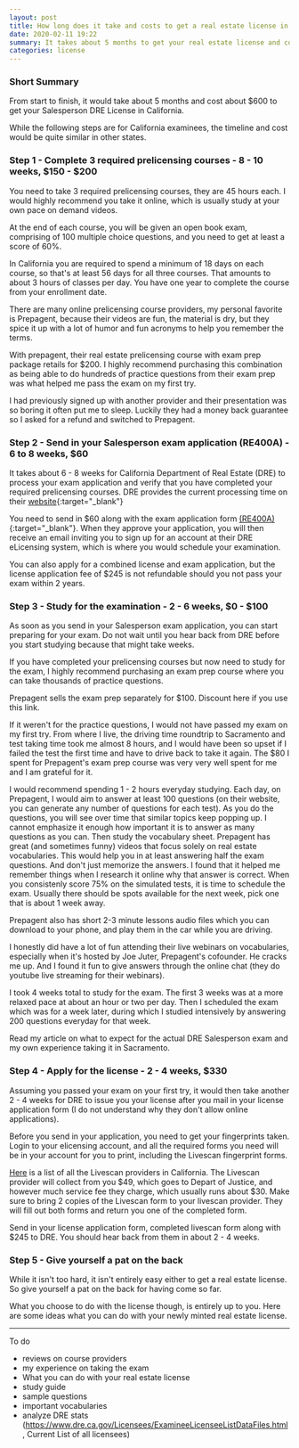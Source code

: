 ```yaml
---
layout: post
title: How long does it take and costs to get a real estate license in California?
date: 2020-02-11 19:22
summary: It takes about 5 months to get your real estate license and costs about $600
categories: license 
---
```


### Short Summary

From start to finish, it would take about 5 months and cost about $600 to get your Salesperson DRE License in California.

While the following steps are for California examinees, the timeline and cost would be quite similar in other states. 

### Step 1 - Complete 3 required prelicensing courses - 8 - 10 weeks, $150 - $200
You need to take 3 required prelicensing courses, they are 45 hours each. I would highly recommend you take it online, which is usually study at your own pace on demand videos.

At the end of each course, you will be given an open book exam, comprising of 100 multiple choice questions, and you need to get at least a score of 60%.

In California you are required to spend a minimum of 18 days on each course, so that's at least 56 days for all three courses. That amounts to about 3 hours of classes per day. You have one year to complete the course from your enrollment date.

There are many online prelicensing course providers, my personal favorite is Prepagent, because their videos are fun, the material is dry, but they spice it up with a lot of humor and fun acronyms to help you remember the terms.

With prepagent, their real estate prelicensing course with exam prep package retails for $200. I highly recommend purchasing this combination as being able to do hundreds of practice questions from their exam prep was what helped me pass the exam on my first try.

I had previously signed up with another provider and their presentation was so boring it often put me to sleep. Luckily they had a money back guarantee so I asked for a refund and switched to Prepagent.

### Step 2 - Send in your Salesperson exam application (RE400A) - 6 to 8 weeks, $60

It takes about 6 - 8 weeks for California Department of Real Estate (DRE) to process your exam application and verify that you have completed your required prelicensing courses. DRE provides the current processing time on their [website](https://www.dre.ca.gov/Licensees/CurrentTimeframes.html){:target="_blank"}

You need to send in $60 along with the exam application form [(RE400A)](https://www.dre.ca.gov/files/pdf/forms/re400a.pdf){:target="_blank"}. When they approve your application, you will then receive an email inviting you to sign up for an account at their DRE eLicensing system, which is where you would schedule your examination.

You can also apply for a combined license and exam application, but the license application fee of $245 is not refundable should you not pass your exam within 2 years.

### Step 3 - Study for the examination - 2 - 6 weeks, $0 - $100

As soon as you send in your Salesperson exam application, you can start preparing for your exam. Do not wait until you hear back from DRE before you start studying because that might take weeks.

If you have completed your prelicensing courses but now need to study for the exam, I highly recommend purchasing an exam prep course where you can take thousands of practice questions.

Prepagent sells the exam prep separately for $100. Discount here if you use this link.

If it weren't for the practice questions, I would not have passed my exam on my first try. From where I live, the driving time roundtrip to Sacramento and test taking time took me almost 8 hours, and I would have been so upset if I failed the test the first time and have to drive back to take it again. The $80 I spent for Prepagent's exam prep course was very very well spent for me and I am grateful for it. 

I would recommend spending 1 - 2 hours everyday studying. Each day, on Prepagent, I would aim to answer at least 100 questions (on their website, you can generate any number of questions for each test). 
As you do the questions, you will see over time that similar topics keep popping up. I cannot emphasize it enough how important it is to answer as many questions as you can. Then study the vocabulary sheet. Prepagent has great (and sometimes funny) videos that focus solely on real estate vocabularies. This would help you in at least answering half the exam questions.
And don't just memorize the answers. I found that it helped me remember things when I research it online why that answer is correct. When you consistenly score 75% on the simulated tests, it is time to schedule the exam. Usually there should be spots available for the next week, pick one that is about 1 week away. 

Prepagent also has short 2-3 minute lessons audio files which you can download to your phone, and play them in the car while you are driving.

I honestly did have a lot of fun attending their live webinars on vocabularies, especially when it's hosted by Joe Juter, Prepagent's cofounder. He cracks me up. And I found it fun to give answers through the online chat (they do youtube live streaming for their webinars).

I took 4 weeks total to study for the exam. The first 3 weeks was at a more relaxed pace at about an hour or two per day. Then I scheduled the exam which was for a week later, during which I studied intensively by answering 200 questions everyday for that week.

Read my article on what to expect for the actual DRE Salesperson exam and my own experience taking it in Sacramento.


### Step 4 - Apply for the license - 2 - 4 weeks, $330

Assuming you passed your exam on your first try, it would then take another 2 - 4 weeks for DRE to issue you your license after you mail in your license application form (I do not understand why they don't allow online applications).

Before you send in your application, you need to get your fingerprints taken. Login to your elicensing account, and all the required forms you need will be in your account for you to print, including the Livescan fingerprint forms.

[Here](https://oag.ca.gov/fingerprints/locations) is a list of all the Livescan providers in California. The Livescan provider will collect from you $49, which goes to Depart of Justice, and however much service fee they charge, which usually runs about $30. Make sure to bring 2 copies of the Livescan form to your livescan provider. They will fill out both forms and return you one of the completed form.

Send in your license application form, completed livescan form along with $245 to DRE. You should hear back from them in about 2 - 4 weeks.


### Step 5 - Give yourself a pat on the back

While it isn't too hard, it isn't entirely easy either to get a real estate license. So give yourself a pat on the back for having come so far. 

What you choose to do with the license though, is entirely up to you. Here are some ideas what you can do with your newly minted real estate license.


----
To do 
- reviews on course providers
- my experience on taking the exam
- What you can do with your real estate license
- study guide
- sample questions
- important vocabularies
- analyze DRE stats (https://www.dre.ca.gov/Licensees/ExamineeLicenseeListDataFiles.html, Current List of all licensees)